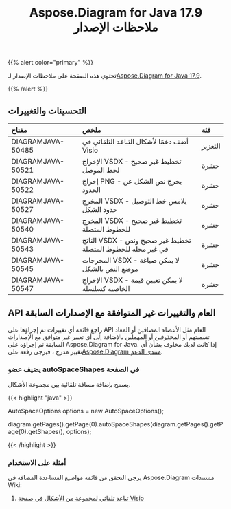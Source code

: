 ﻿---
title: Aspose.Diagram for Java 17.9 ملاحظات الإصدار
type: docs
weight: 40
url: /ar/java/aspose-diagram-for-java-17-9-release-notes/
---
{{% alert color="primary" %}} 

 تحتوي هذه الصفحة على ملاحظات الإصدار لـ[Aspose.Diagram for Java 17.9](https://docs.aspose.com/diagram/java/aspose-diagram-for-java-17-9-release-notes/).

{{% /alert %}} 
## **التحسينات والتغييرات**

|**مفتاح**|**ملخص**|**فئة**|
|:- |:- |:- |
|DIAGRAMJAVA-50485|أضف دعمًا لأشكال التباعد التلقائي في Visio|التعزيز|
|DIAGRAMJAVA-50521|الإخراج VSDX - تخطيط غير صحيح لخط الموصل|حشرة|
|DIAGRAMJAVA-50522|إخراج PNG - يخرج نص الشكل عن الحدود|حشرة|
|DIAGRAMJAVA-50527|المخرج VSDX - يلامس خط التوصيل حدود الشكل|حشرة|
|DIAGRAMJAVA-50540|المخرج VSDX - تخطيط غير صحيح للخطوط المتصلة|حشرة|
|DIAGRAMJAVA-50543|الناتج VSDX - تخطيط غير صحيح ونص في غير محله للخطوط المتصلة|حشرة|
|DIAGRAMJAVA-50545|المخرجات VSDX - لا يمكن صياغة موضع النص بالشكل|حشرة|
|DIAGRAMJAVA-50547|الإخراج VSDX - لا يمكن تعيين قيمة الخاصية كسلسلة|حشرة|
## **API العام والتغييرات غير المتوافقة مع الإصدارات السابقة**
راجع قائمة أي تغييرات تم إجراؤها على API العام مثل الأعضاء المضافين أو المعاد تسميتهم أو المحذوفين أو المهملين بالإضافة إلى أي تغيير غير متوافق مع الإصدارات السابقة تم إجراؤه على Aspose.Diagram for Java. إذا كانت لديك مخاوف بشأن أي تغيير مدرج ، فيرجى رفعه على[Aspose.Diagram منتدى الدعم](https://forum.aspose.com/c/diagram/17).
### **يضيف عضو autoSpaceShapes في الصفحة**
يسمح بإضافة مسافة تلقائية بين مجموعة الأشكال.

{{< highlight "java" >}}

 AutoSpaceOptions options = new AutoSpaceOptions();

diagram.getPages().getPage(0).autoSpaceShapes(diagram.getPages().getPage(0).getShapes(), options);

{{< /highlight >}}
### **أمثلة على الاستخدام**
يرجى التحقق من قائمة مواضيع المساعدة المضافة في Aspose.Diagram مستندات Wiki:

1. [تباعد تلقائي لمجموعة من الأشكال في صفحة Visio](/diagram/ar/java/auto-space-a-collection-of-shapes-in-the-visio-page/)
